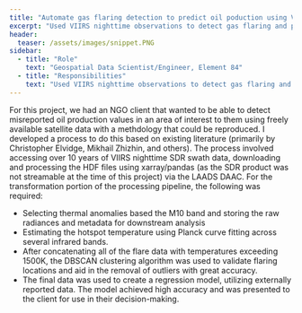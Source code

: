 ```yaml
---
title: "Automate gas flaring detection to predict oil poduction using VIIRS"
excerpt: "Used VIIRS nighttime observations to detect gas flaring and predict oil production"
header:
  teaser: /assets/images/snippet.PNG
sidebar:
  - title: "Role"
    text: "Geospatial Data Scientist/Engineer, Element 84"
  - title: "Responsibilities"
    text: "Used VIIRS nighttime observations to detect gas flaring and predict oil production"
---
```


For this project, we had an NGO client that wanted to be able to detect misreported oil production values in an area of interest to them using freely available satellite data with a methdology that could be reproduced. I developed a process to do this based on existing literature (primarily by Christopher Elvidge, Mikhail Zhizhin, and others). The process involved accessing over 10 years of VIIRS nighttime SDR swath data, downloading and processing the HDF files using xarray/pandas (as the SDR product was not streamable at the time of this project) via the LAADS DAAC. For the transformation portion of the processing pipeline, the following was required:

* Selecting thermal anomalies based the M10 band and storing the raw radiances and metadata for downstream analysis
* Estimating the hotspot temperature using Planck curve fitting across several infrared bands.
* After concatenating all of the flare data with temperatures exceeding 1500K, the DBSCAN clustering algorithm was used to validate flaring locations and aid in the removal of outliers with great accuracy.
* The final data was used to create a regression model, utilizing externally reported data. The model achieved high accuracy and was presented to the client for use in their decision-making.


<!-- Google tag (gtag.js) -->
<script async src="https://www.googletagmanager.com/gtag/js?id=G-XPBNYW4N8W"></script>
<script>
  window.dataLayer = window.dataLayer || [];
  function gtag(){dataLayer.push(arguments);}
  gtag('js', new Date());

  gtag('config', 'G-XPBNYW4N8W');
</script>